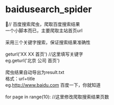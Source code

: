 # baidusearch_spider
🐊//   百度搜索爬虫，爬取百度搜索结果<br/>
一个小脚本而已，主要爬取主站首页url<br/><BR/>
采用三个关键字搜索，保证搜索结果准确性<br/><BR/>
geturl('XX XX 首页')  //这里填写关键字<br/>
eg.geturl('北京 公司 首页')<br/><BR/>
爬虫结果自动导出为result.txt<br/>
格式：url+title<br/>
eg.http://www.baidu.com 百度一下，你就知道<br/><BR/>
for page in range(10):   //这里修改爬取搜索结果页数<br/>
